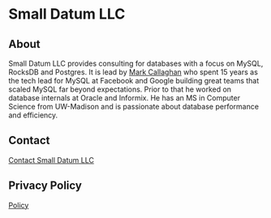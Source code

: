 # Small Datum LLC

## About
Small Datum LLC provides consulting for databases with a focus on MySQL, RocksDB and Postgres. It is lead by [Mark Callaghan](https://www.linkedin.com/in/mdcallag/) who spent 15 years as the tech lead for MySQL at Facebook and Google building great teams that scaled MySQL far beyond expectations. Prior to that he worked on database internals at Oracle and Informix. He has an MS in Computer Science from UW-Madison and is passionate about database performance and efficiency.

## Contact
[Contact Small Datum LLC](mailto:mark@smalldatum.net)

## Privacy Policy
[Policy](priv_policy.md)
